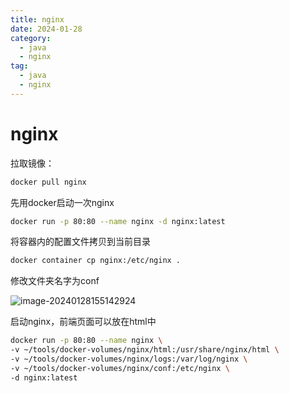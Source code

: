```yaml
---
title: nginx
date: 2024-01-28
category:
  - java
  - nginx
tag:
  - java
  - nginx
---
```


# nginx

拉取镜像：

```sh
docker pull nginx
```

先用docker启动一次nginx

```sh
docker run -p 80:80 --name nginx -d nginx:latest
```

将容器内的配置文件拷贝到当前目录

```sh
docker container cp nginx:/etc/nginx .
```

修改文件夹名字为conf

![image-20240128155142924](https://s2.loli.net/2024/01/28/tHbTojyaRBQ1cM5.webp)

启动nginx，前端页面可以放在html中

```sh
docker run -p 80:80 --name nginx \
-v ~/tools/docker-volumes/nginx/html:/usr/share/nginx/html \
-v ~/tools/docker-volumes/nginx/logs:/var/log/nginx \
-v ~/tools/docker-volumes/nginx/conf:/etc/nginx \
-d nginx:latest
```

